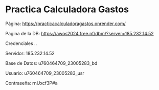 # Practica Calculadora Gastos

Página: https://practicacalculadoragastos.onrender.com/

Pagina de la DB: https://awos2024.free.nf/dbm/?server=185.232.14.52

Credenciales ..

Servidor: 185.232.14.52

Base de Datos: u760464709_23005283_bd

Usuario: u760464709_23005283_usr

Contraseña: rnUxcf3P#a

